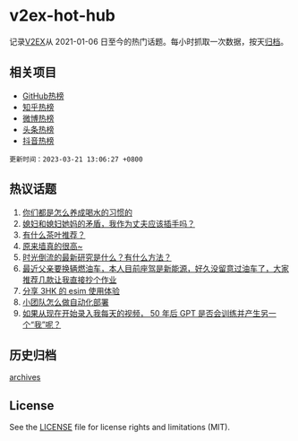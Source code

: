# v2ex-hot-hub

 记录[V2EX](https://www.v2ex.com/)从 2021-01-06 日至今的热门话题。每小时抓取一次数据，按天[归档](archives)。
 
 ## 相关项目

- [GitHub热榜](https://github.com/snaildev/github-hot-hub)
- [知乎热榜](https://github.com/snaildev/zhihu-hot-hub)
- [微博热榜](https://github.com/snaildev/weibo-hot-hub)
- [头条热榜](https://github.com/snaildev/toutiao-hot-hub)
- [抖音热榜](https://github.com/snaildev/douyin-hot-hub)


 `更新时间：2023-03-21 13:06:27 +0800`

## 热议话题

1. [你们都是怎么养成喝水的习惯的](https://www.v2ex.com/t/925541)
1. [媳妇和媳妇她妈的矛盾，我作为丈夫应该插手吗？](https://www.v2ex.com/t/925594)
1. [有什么茶叶推荐？](https://www.v2ex.com/t/925732)
1. [原来墙真的很高~](https://www.v2ex.com/t/925544)
1. [时光倒流的最新研究是什么？有什么方法？](https://www.v2ex.com/t/925567)
1. [最近父亲要换辆燃油车，本人目前座驾是新能源，好久没留意过油车了，大家推荐几款让我直接抄个作业](https://www.v2ex.com/t/925736)
1. [分享 3HK 的 esim 使用体验](https://www.v2ex.com/t/925540)
1. [小团队怎么做自动化部署](https://www.v2ex.com/t/925752)
1. [如果从现在开始录入我每天的视频， 50 年后 GPT 是否会训练并产生另一个“我”呢？](https://www.v2ex.com/t/925585)

## 历史归档

[archives](archives)

## License

See the [LICENSE](LICENSE) file for license rights and limitations (MIT).
